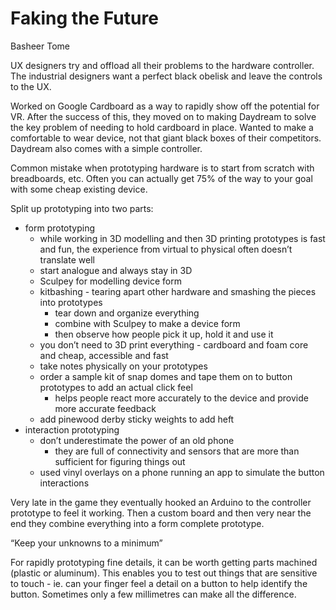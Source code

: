 # Faking the Future
Basheer Tome

UX designers try and offload all their problems to the hardware controller. The industrial designers want a perfect black obelisk and leave the controls to the UX.

Worked on Google Cardboard as a way to rapidly show off the potential for VR. After the success of this, they moved on to making Daydream to solve the key problem of needing to hold cardboard in place. Wanted to make a comfortable to wear device, not that giant black boxes of their competitors. Daydream also comes with a simple controller.

Common mistake when prototyping hardware is to start from scratch with breadboards, etc. Often you can actually get 75% of the way to your goal with some cheap existing device.

Split up prototyping into two parts:

- form prototyping
  - while working in 3D modelling and then 3D printing prototypes is fast and fun, the experience from virtual to physical often doesn’t translate well
  - start analogue and always stay in 3D
  - Sculpey for modelling device form
  - kitbashing - tearing apart other hardware and smashing the pieces into prototypes
    - tear down and organize everything
    - combine with Sculpey to make a device form
    - then observe how people pick it up, hold it and use it
  - you don’t need to 3D print everything - cardboard and foam core and cheap, accessible and fast
  - take notes physically on your prototypes
  - order a sample kit of snap domes and tape them on to button prototypes to add an actual click feel 
    - helps people react more accurately to the device and provide more accurate feedback
  - add pinewood derby sticky weights to add heft
- interaction prototyping
  - don’t underestimate the power of an old phone
    - they are full of connectivity and sensors that are more than sufficient for figuring things out
  - used vinyl overlays on a phone running an app to simulate the button interactions

Very late in the game they eventually hooked an Arduino to the controller prototype to feel it working. Then a custom board and then very near the end they combine everything into a form complete prototype. 


“Keep your unknowns to a minimum” 

For rapidly prototyping fine details, it can be worth getting parts machined (plastic or aluminum). This enables you to test out things that are sensitive to touch - ie. can your finger feel a detail on a button to help identify the button. Sometimes only a few millimetres can make all the difference.


